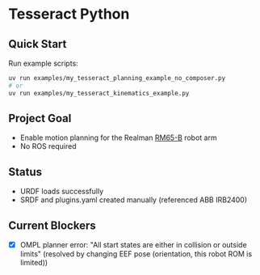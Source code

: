 # Tesseract Python

## Quick Start

Run example scripts:
```bash
uv run examples/my_tesseract_planning_example_no_composer.py
# or
uv run examples/my_tesseract_kinematics_example.py
```

## Project Goal

- Enable motion planning for the Realman [RM65-B](https://www.realman-robotics.com/rm65-ae1.html) robot arm
- No ROS required

## Status

- URDF loads successfully
- SRDF and plugins.yaml created manually (referenced ABB IRB2400)

## Current Blockers

- [x] OMPL planner error: "All start states are either in collision or outside limits" (resolved by changing EEF pose (orientation, this robot ROM is limited))